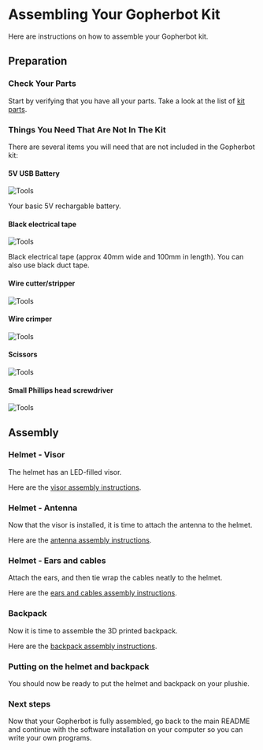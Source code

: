 # Assembling Your Gopherbot Kit

Here are instructions on how to assemble your Gopherbot kit.

## Preparation

### Check Your Parts

Start by verifying that you have all your parts. Take a look at the list of [kit parts](./KIT.md).

### Things You Need That Are Not In The Kit

There are several items you will need that are not included in the Gopherbot kit:

#### 5V USB Battery

![Tools](./images/tools/battery.png)

Your basic 5V rechargable battery.

#### Black electrical tape

![Tools](./images/tools/tape.png)

Black electrical tape (approx 40mm wide and 100mm in length). You can also use black duct tape.

#### Wire cutter/stripper

![Tools](./images/tools/cutter.png)

#### Wire crimper

![Tools](./images/tools/crimper.png)

#### Scissors

![Tools](./images/tools/scissors.png)

#### Small Phillips head screwdriver

![Tools](./images/tools/screwdriver.png)

## Assembly

### Helmet - Visor

The helmet has an LED-filled visor.

Here are the [visor assembly instructions](./visor.md).

### Helmet - Antenna

Now that the visor is installed, it is time to attach the antenna to the helmet.

Here are the [antenna assembly instructions](./antenna.md).

### Helmet - Ears and cables

Attach the ears, and then tie wrap the cables neatly to the helmet.

Here are the [ears and cables assembly instructions](./ears-cables.md).

### Backpack

Now it is time to assemble the 3D printed backpack.

Here are the [backpack assembly instructions](./backpack.md).

### Putting on the helmet and backpack

You should now be ready to put the helmet and backpack on your plushie.

### Next steps

Now that your Gopherbot is fully assembled, go back to the main README and continue with the software installation on your computer so you can write your own programs.

